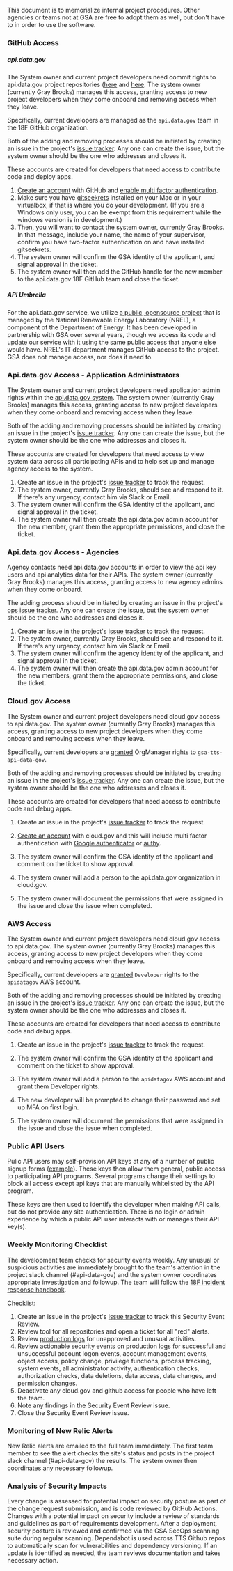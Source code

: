 This document is to memorialize internal project procedures. Other agencies or teams not at GSA are free to adopt them as well, but don't have to in order to use the software.

### GitHub Access

##### api.data.gov

The System owner and current project developers need commit rights to api.data.gov project repositories ([here](https://github.com/18F/api.data.gov) and [here](https://github.com/18F/api.data.gov-ops). The system owner (currently Gray Brooks) manages this access, granting access to new project developers when they come onboard and removing access when they leave.

Specifically, current developers are managed as the `api.data.gov` team in the 18F GitHub organization.

Both of the adding and removing processes should be initiated by creating an issue in the project's [issue tracker](https://github.com/18F/api.data.gov/issues). Any one can create the issue, but the system owner should be the one who addresses and closes it.

These accounts are created for developers that need access to contribute code and deploy apps.

1. [Create an account](https://github.com/) with GitHub and [enable multi factor authentication](https://github.com/blog/1614-two-factor-authentication).
2. Make sure you have [gitseekrets](https://github.com/18F/laptop/tree/master/seekret-rules) installed on your Mac or in your virtualbox, if that is where you do your development. (If you are a Windows only user, you can be exempt from this requirement while the windows version is in development.)
3. Then, you will want to contact the system owner, currently Gray Brooks. In that message, include your name, the name of your supervisor, confirm you have two-factor authentication on and have installed gitseekrets.
4. The system owner will confirm the GSA identity of the applicant, and signal approval in the ticket.
5. The system owner will then add the GitHub handle for the new member to the api.data.gov 18F GitHub team and close the ticket.

##### API Umbrella

For the api.data.gov service, we utilize [a public, opensource project](https://github.com/nrel/api-umbrella) that is managed by the National Renewable Energy Laboratory (NREL), a component of the Department of Energy. It has been developed in partnership with GSA over several years, though we access its code and update our service with it using the same public access that anyone else would have. NREL's IT department manages GitHub access to the project. GSA does not manage access, nor does it need to.

### Api.data.gov Access - Application Administrators

The System owner and current project developers need application admin rights within the [api.data.gov system](https://api.data.gov/admin). The system owner (currently Gray Brooks) manages this access, granting access to new project developers when they come onboard and removing access when they leave.

Both of the adding and removing processes should be initiated by creating an issue in the project's [issue tracker](https://github.com/18F/api.data.gov/issues). Any one can create the issue, but the system owner should be the one who addresses and closes it.

These accounts are created for developers that need access to view system data across all participating APIs and to help set up and manage agency access to the system.

1. Create an issue in the project's [issue tracker](https://github.com/18F/api.data.gov/issues) to track the request.
2. The system owner, currently Gray Brooks, should see and respond to it. If there's any urgency, contact him via Slack or Email.
3. The system owner will confirm the GSA identity of the applicant, and signal approval in the ticket.
4. The system owner will then create the api.data.gov admin account for the new member, grant them the appropriate permissions, and close the ticket.

### Api.data.gov Access - Agencies

Agency contacts need api.data.gov accounts in order to view the api key users and api analytics data for their APIs. The system owner (currently Gray Brooks) manages this access, granting access to new agency admins when they come onboard.

The adding process should be initiated by creating an issue in the project's [ops issue tracker](https://github.com/18f/api.data.gov-ops/issues). Any one can create the issue, but the system owner should be the one who addresses and closes it.

1. Create an issue in the project's [issue tracker](https://github.com/18F/api.data.gov/issues) to track the request.
2. The system owner, currently Gray Brooks, should see and respond to it. If there's any urgency, contact him via Slack or Email.
3. The system owner will confirm the agency identity of the applicant, and signal approval in the ticket.
4. The system owner will then create the api.data.gov admin account for the new members, grant them the appropriate permissions, and close the ticket.

### Cloud.gov Access

The System owner and current project developers need cloud.gov access to api.data.gov. The system owner (currently Gray Brooks) manages this access, granting access to new project developers when they come onboard and removing access when they leave.

Specifically, current developers are [granted](https://cloud.gov/docs/apps/managing-teammates/) OrgManager rights to `gsa-tts-api-data-gov`.

Both of the adding and removing processes should be initiated by creating an issue in the project's [issue tracker](https://github.com/18F/api.data.gov/issues). Any one can create the issue, but the system owner should be the one who addresses and closes it.

These accounts are created for developers that need access to contribute code and debug apps.

1. Create an issue in the project's [issue tracker](https://github.com/18F/api.data.gov/issues) to track the request.

1. [Create an account]() with cloud.gov and this will include multi factor authentication with [Google authenticator](https://support.google.com/accounts/answer/1066447?hl=en) or [authy](https://www.authy.com/).

1. The system owner will confirm the GSA identity of the applicant and comment on the ticket to show approval.

1. The system owner will add a person to the api.data.gov organization in cloud.gov.

1. The system owner will document the permissions that were assigned in the issue and close the issue when completed.

### AWS Access

The System owner and current project developers need cloud.gov access to api.data.gov. The system owner (currently Gray Brooks) manages this access, granting access to new project developers when they come onboard and removing access when they leave.

Specifically, current developers are [granted](http://docs.aws.amazon.com/IAM/latest/UserGuide/id_users.html) `Developer` rights to the `apidatagov` AWS account.

Both of the adding and removing processes should be initiated by creating an issue in the project's [issue tracker](https://github.com/18F/api.data.gov/issues). Any one can create the issue, but the system owner should be the one who addresses and closes it.

These accounts are created for developers that need access to contribute code and debug apps.

1. Create an issue in the project's [issue tracker](https://github.com/18F/api.data.gov/issues) to track the request.

2. The system owner will confirm the GSA identity of the applicant and comment on the ticket to show approval.

3. The system owner will add a person to the `apidatagov` AWS account and grant them Developer rights.

4. The new developer will be prompted to change their password and set up MFA on first login.

5. The system owner will document the permissions that were assigned in the issue and close the issue when completed.

### Public API Users

Pulic API users may self-provision API keys at any of a number of public signup forms ([example](https://developer.nrel.gov/signup/)). These keys then allow them general, public access to participating API programs. Several programs change their settings to block all access except api keys that are manually whitelisted by the API program.

These keys are then used to identify the developer when making API calls, but do not provide any site authentication. There is no login or admin experience by which a public API user interacts with or manages their API key(s).

### Weekly Monitoring Checklist

The development team checks for security events weekly. Any unusual or suspicious activities are immediately brought to the team's attention in the project slack channel (#api-data-gov) and the system owner coordinates appropriate investigation and followup. The team will follow the [18F incident response handbook](https://handbook.18f.gov/security-incidents/).

Checklist:

1. Create an issue in the project's [issue tracker](https://github.com/18F/api.data.gov/issues) to track this Security Event Review.
2. Review tool for all repositories and open a ticket for all "red" alerts.
3. Review [production logs](https://logs.fr.cloud.gov) for unapproved and unusual activities.
4. Review actionable security events on production logs for successful and unsuccessful account logon events, account management events, object access, policy change, privilege functions, process tracking, system events, all administrator activity, authentication checks, authorization checks, data deletions, data access, data changes, and permission changes.
5. Deactivate any cloud.gov and github access for people who have left the team.
6. Note any findings in the Security Event Review issue.
7. Close the Security Event Review issue.

### Monitoring of New Relic Alerts

New Relic alerts are emailed to the full team immediately. The first team member to see the alert checks the site's status and posts in the project slack channel (#api-data-gov) the results. The system owner then coordinates any necessary followup.

### Analysis of Security Impacts

Every change is assessed for potential impact on security posture as part of the change request submission, and is code reviewed by GitHub Actions. Changes with a potential impact on security include a review of standards and guidelines as part of requirements development. After a deployment, security posture is reviewed and confirmed via the GSA SecOps scanning suite during regular scanning. Dependabot is used across TTS Github repos to automatically scan for vulnerabilities and dependency versioning. If an update is identified as needed, the team reviews documentation and takes necessary action.
